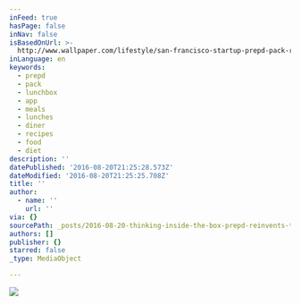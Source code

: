 ```yaml
---
inFeed: true
hasPage: false
inNav: false
isBasedOnUrl: >-
  http://www.wallpaper.com/lifestyle/san-francisco-startup-prepd-pack-reinvents-the-lunchbox
inLanguage: en
keywords:
  - prepd
  - pack
  - lunchbox
  - app
  - meals
  - lunches
  - diner
  - recipes
  - food
  - diet
description: ''
datePublished: '2016-08-20T21:25:28.573Z'
dateModified: '2016-08-20T21:25:25.708Z'
title: ''
author:
  - name: ''
    url: ''
via: {}
sourcePath: _posts/2016-08-20-thinking-inside-the-box-prepd-reinvents-the-lunchbox.md
authors: []
publisher: {}
starred: false
_type: MediaObject

---
```

![](https://the-grid-user-content.s3-us-west-2.amazonaws.com/db17ee49-6c4c-4b44-87f4-94c044c06630.jpg)